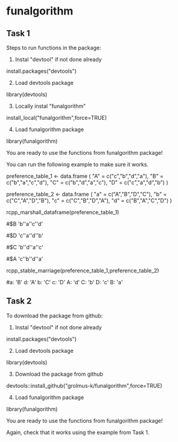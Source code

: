 # funalgorithm

## Task 1

Steps to run functions in the package:

1. Instal "devtool" if not done already

  install.packages("devtools")
  
2. Load devtools package

  library(devtools)
  
3. Locally instal "funalgorithm"

  install_local("funalgorithm",force=TRUE)

4. Load funalgorithm package

  library(funalgorithm)

You are ready to use the functions from funalgorithm package!

You can run the following example to make sure it works.

preference_table_1 <- data.frame (
"A" = c("c","b","d","a"),
"B" = c("b","a","c","d"),
"C" = c("b","d","a","c"),
"D" = c("c","a","d","b")
)

preference_table_2 <- data.frame (
"a" = c("A","B","D","C"),
"b" = c("C","A","D","B"),
"c" = c("C","B","D","A"),
"d" = c("B","A","C","D")
)


rcpp_marshall_dataframe(preference_table_1)

#$B        'b''a''c''d'

#$D        'c''a''d''b'

#$C        'b''d''a''c'

#$A        'c''b''d''a'

rcpp_stable_marriage(preference_table_1,preference_table_2)

#a:   'B' d:   'A' b:   'C' c:   'D' A:   'd' C:   'b' D:   'c' B:   'a'


## Task 2

To download the package from github:
1. Instal "devtool" if not done already

  install.packages("devtools")
  
2. Load devtools package

  library(devtools)

3. Download the package from github

  devtools::install_github("grolmus-k/funalgorithm",force=TRUE)
  
4. Load funalgorithm package

  library(funalgorithm)

You are ready to use the functions from funalgorithm package!

Again, check that it works using the example from Task 1.
